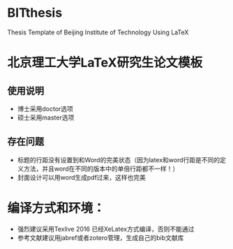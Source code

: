 # BITthesis
Thesis Template  of Beijing Institute of Technology  Using LaTeX
# 北京理工大学LaTeX研究生论文模板

## 使用说明
- 博士采用doctor选项
- 硕士采用master选项
## 存在问题
- 标题的行距没有设置到和Word的完美状态（因为latex和word行距是不同的定义方法，并且word在不同的版本中的单倍行距都不一样！）
- 封面设计可以用word生成pdf过来，这样也完美
# 编译方式和环境：
- 强烈建议采用Texlive 2016 已经XeLatex方式编译，否则不能通过
- 参考文献建议用jabref或者zotero管理，生成自己的bib文献库
